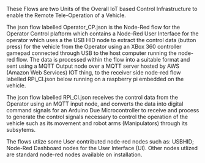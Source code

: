 These Flows are two Units of the Overall IoT based Control Infrastructure to enable the Remote Tele-Operation of a Vehicle.

The json flow labelled Operator_CP.json is the Node-Red flow for the Operator Control plaftorm which contains a Node-Red User Interface for the operator which uses a the USB HID node to extract the control data (button press) for the vehicle from the Operator using an XBox 360 controller gamepad connected through USB to the host computer running the node-red flow. The data is processed within the flow into a suitable format and sent using a MQTT Output node over a MQTT server hosted by AWS (Amazon Web Services) IOT thing, to the receiver side node-red flow labelled RPi_CI.json below running on a raspberry pi embedded on the vehicle.

The json flow labelled RPi_CI.json receives the control data from the Operator using an MQTT input node, and converts the data into digital command signals for an Arduino Due Microcontroller to receive and process to generate the control signals necessary to control the operation of the vehicle such as its movement and robot arms (Manipulators) through its subsytems.

The flows utlize some User contributed node-red nodes such as: USBHID; Node-Red Dashboard nodes for the User Interface (UI). Other nodes utlized are standard node-red nodes available on installation.